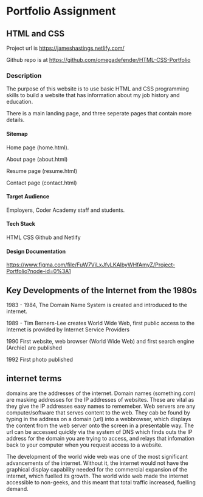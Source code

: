# Portfolio Assignment
## **HTML and CSS**

Project url is 
https://jameshastings.netlify.com/

Github repo is at
https://github.com/omegadefender/HTML-CSS-Portfolio

### **Description**

The purpose of this website is to use basic HTML and CSS programming skills to build a website that has information about my job history and education.

There is a main landing page, and three seperate pages that contain more details.

#### Sitemap
Home page (home.html).

About page (about.html)

Resume page (resume.html)

Contact page (contact.html)

#### Target Audience
Employers, Coder Academy staff and students.

#### Tech Stack
HTML CSS Github and Netlify

#### Design Documentation
https://www.figma.com/file/FuW7ViLxJfvLKAlbyWHfAmyZ/Project-Portfolio?node-id=0%3A1


## **Key Developments of the Internet from the 1980s**

1983 - 1984, The Domain Name System is created and introduced to the internet.

1989 - Tim Berners-Lee creates World Wide Web, first public access to the Internet is provided by Internet Service Providers 

1990 First website, web browser (World Wide Web) and first search engine (Archie) are published

1992 First photo published


## **internet terms**

domains are the addresses of the internet. Domain names (something.com) are masking addresses for the IP addresses of websites. These are vital as they give the IP addresses easy names to rememeber. Web servers are any computer/software that serves content to the web. They cab be found by typing in the address on a domain (url) into a webbrowser, which displays the content from the web server onto the screen in a presentable way. The url can be accessed quickly via the system of DNS which finds outs the IP address for the domain you are trying to access, and relays that infomation back to your computer when you request access to a website.

The development of the world wide web was one of the most significant advancements of the internet. Without it, the internet would not have the graphical display capability needed for the commercial expansion of the internet, which fuelled its growth. The world wide web made the internet accessible to non-geeks, and this meant that total traffic increased, fuelling demand. 





